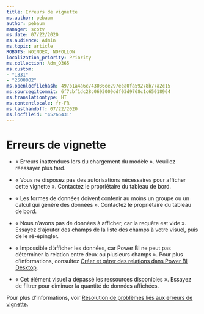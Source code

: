 ```yaml
---
title: Erreurs de vignette
ms.author: pebaum
author: pebaum
manager: scotv
ms.date: 07/22/2020
ms.audience: Admin
ms.topic: article
ROBOTS: NOINDEX, NOFOLLOW
localization_priority: Priority
ms.collection: Adm_O365
ms.custom:
- "1331"
- "2500002"
ms.openlocfilehash: 497b1a4a6c743036ee297eea0fa59278b77a2c15
ms.sourcegitcommit: 6f7cbf1dc28c0693009ddf03d9768c1c65018964
ms.translationtype: HT
ms.contentlocale: fr-FR
ms.lasthandoff: 07/22/2020
ms.locfileid: "45266431"
---
```

# <a name="tile-errors"></a>Erreurs de vignette

- « Erreurs inattendues lors du chargement du modèle ». Veuillez réessayer plus tard.

- « Vous ne disposez pas des autorisations nécessaires pour afficher cette vignette ». Contactez le propriétaire du tableau de bord.

- « Les formes de données doivent contenir au moins un groupe ou un calcul qui génère des données ». Contactez le propriétaire du tableau de bord.

- « Nous n’avons pas de données à afficher, car la requête est vide ». Essayez d’ajouter des champs de la liste des champs à votre visuel, puis de le ré-épingler.

- « Impossible d’afficher les données, car Power BI ne peut pas déterminer la relation entre deux ou plusieurs champs ». Pour plus d’informations, consultez [Créer et gérer des relations dans Power BI Desktop](https://docs.microsoft.com/power-bi/desktop-create-and-manage-relationships).

- « Cet élément visuel a dépassé les ressources disponibles ». Essayez de filtrer pour diminuer la quantité de données affichées.

Pour plus d’informations, voir [Résolution de problèmes liés aux erreurs de vignette](https://docs.microsoft.com/power-bi/refresh-troubleshooting-tile-errors).